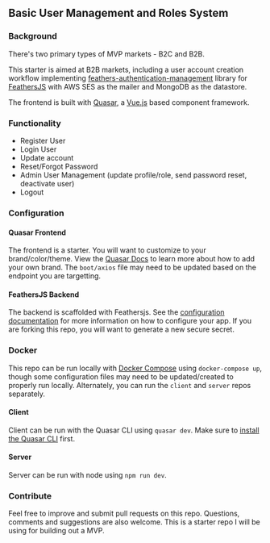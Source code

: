 ## Basic User Management and Roles System

### Background

There's two primary types of MVP markets - B2C and B2B.

This starter is aimed at B2B markets, including a user account creation workflow implementing [feathers-authentication-management](https://github.com/feathers-plus/feathers-authentication-management) library for [FeathersJS](https://feathersjs.com/) with AWS SES as the mailer and MongoDB as the datastore.

The frontend is built with [Quasar](https://quasar.dev), a [Vue.js](https://vuejs.org) based component framework.

### Functionality

- Register User
- Login User
- Update account
- Reset/Forgot Password
- Admin User Management (update profile/role, send password reset, deactivate user)
- Logout

### Configuration

#### Quasar Frontend

The frontend is a starter. You will want to customize to your brand/color/theme. View the [Quasar Docs](https://quasar.dev) to learn more about how to add your own brand. The `boot/axios` file may need to be updated based on the endpoint you are targetting.

#### FeathersJS Backend

The backend is scaffolded with Feathersjs. See the [configuration documentation](https://docs.feathersjs.com/api/configuration.html) for more information on how to configure your app. If you are forking this repo, you will want to generate a new secure secret.

### Docker

This repo can be run locally with [Docker Compose](https://docs.docker.com/compose/) using `docker-compose up`, though some configuration files may need to be updated/created to properly run locally. Alternately, you can run the `client` and `server` repos separately.

#### Client

Client can be run with the Quasar CLI using `quasar dev`. Make sure to [install the Quasar CLI](https://quasar.dev/quasar-cli/installation) first.

#### Server

Server can be run with node using `npm run dev`.

### Contribute

Feel free to improve and submit pull requests on this repo. Questions, comments and suggestions are also welcome. This is a starter repo I will be using for building out a MVP.

